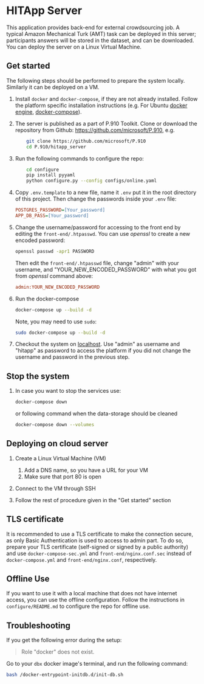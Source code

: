 # HITApp Server

This application provides back-end for external crowdsourcing job. 
A typical Amazon Mechanical Turk (AMT) task can be deployed in this server; participants answers will be stored
in the dataset, and can be downloaded. 
You can deploy the server on a Linux Virtual Machine. 


## Get started 

The following steps should be performed to prepare the system locally. Similarly it can be deployed on a VM.


1. Install `docker` and `docker-compose`, if they are not already installed. Follow the platform specific installation instructions 
(e.g. For Ubuntu [docker engine](https://docs.docker.com/engine/install/ubuntu/), [docker-compose](https://docs.docker.com/compose/install/)).

1. The server is published as a part of P.910 Toolkit. Clone or download the repository from Github: https://github.com/microsoft/P.910, e.g.

    ```bash
        git clone https://github.com/microsoft/P.910
        cd P.910/hitapp_server
    ```

1. Run the following commands to configure the repo:
   ```bash
       cd configure
       pip install pyyaml
       python configure.py --config configs/online.yaml
    ```

2. Copy `.env.template` to a new file, name it `.env` put it in the root directory of this project. 
Then change the passwords inside your `.env` file:  

    ```INI
    POSTGRES_PASSWORD=[Your_password]
    APP_DB_PASS=[Your_password]
    ```
1. Change the username/password for accessing to the front end by editing the `front-end/.htpasswd`. 
    You can use _openssl_ to create a new encoded password:
    ```bash    
    openssl passwd -apr1 PASSWORD
    ```
    Then edit the `front-end/.htpasswd` file, change "admin" with your username, and "YOUR_NEW_ENCODED_PASSWORD" with what you got from _openssl_ command above:
    ```INI    
    admin:YOUR_NEW_ENCODED_PASSWORD
    ```

2. Run the docker-compose

    ```bash    
    docker-compose up --build -d
    ```
    Note, you may need to use `sudo`:
    ```bash    
    sudo docker-compose up --build -d
    ```   

3. Checkout the system on [localhost](http://localhost).
    Use "admin" as username and "hitapp" as password to access the platform if you did not change the username and password 
    in the previous step. 


## Stop the system

1. In case you want to stop the services use:

    ```bash    
    docker-compose down
    ```
    or  following command when the data-storage should be cleaned
    
    ```bash    
    docker-compose down --volumes
    ```
    
    
## Deploying on cloud server


1. Create a Linux Virtual Machine (VM)
    
    1. Add a DNS name, so you have a URL for your VM
    1. Make sure that port 80 is open
    
1. Connect to the VM through SSH

1. Follow the rest of procedure given in the "Get started" section 

## TLS certificate
It is recommended to use a TLS certificate to make the connection secure, as only Basic Authentication is used to access to admin part.
To do so, prepare your TLS certificate (self-signed or signed by a public authority) and use `docker-compose-sec.yml` and `front-end/nginx.conf.sec` instead of `docker-compose.yml` and `front-end/nginx.conf`, respectively.

## Offline Use
If you want to use it with a local machine that does not have internet access, you can use the offline configuration. Follow the instructions in `configure/README.md` to configure the repo for offline use.


## Troubleshooting

If you get the following error during the setup:

> Role "docker" does not exist.

Go to your `dbx` docker image's terminal, and run the following command:

```bash
bash /docker-entrypoint-initdb.d/init-db.sh
```
